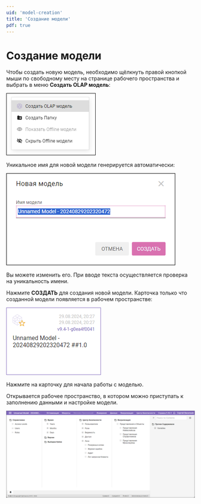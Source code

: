 ```yaml
---
uid: 'model-creation'
title: 'Создание модели'
pdf: true
---
```

# Создание модели

Чтобы создать новую модель, необходимо щёлкнуть правой кнопкой мыши по свободному месту на странице рабочего пространства и выбрать в меню **Создать OLAP модель**:

![Создать OLAP модель](../images/model-creation-menu.png)

Уникальное имя для новой модели генерируется автоматически:

![Диалог Новая модель](../images/model-creation-new-model.png)

Вы можете изменить его. При вводе текста осуществляется проверка на уникальность имени.

Нажмите **СОЗДАТЬ** для создания новой модели. Карточка только что созданной модели появляется в рабочем пространстве:

![Карточка новой модели](../images/model-creation-newly-created-model-card.png)

Нажмите на карточку для начала работы с моделью.

Открывается рабочее пространство, в котором можно приступать к заполнению данными и настройке модели.

![Рабочее пространство новой модели](../images/model-creation-working-space-new.png)